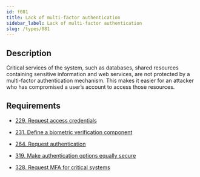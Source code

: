 ```yaml
---
id: f081
title: Lack of multi-factor authentication
sidebar_label: Lack of multi-factor authentication
slug: /types/081
---
```


## Description

Critical services of the system, such as databases,
shared resources containing sensitive information and web services,
are not protected by a multi-factor authentication mechanism.
This makes it easier for an attacker who has compromised a user’s account
to access those resources.

## Requirements

- [229. Request access credentials](/criteria/authentication/229)

- [231. Define a biometric verification component](/criteria/authentication/231)

- [264. Request authentication](/criteria/authentication/264)

- [319. Make authentication options equally secure](/criteria/authentication/319)

- [328. Request MFA for critical systems](/criteria/authentication/328)
